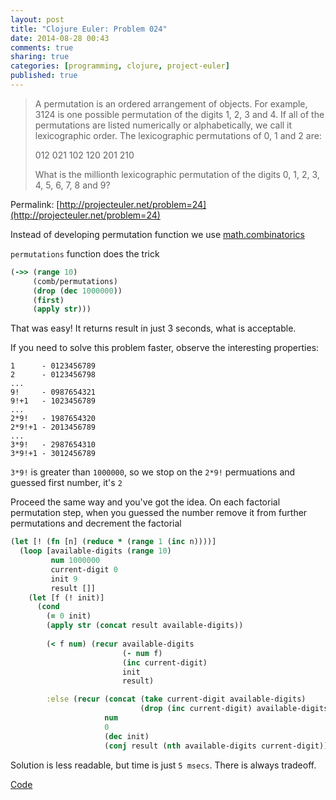 ```yaml
---
layout: post
title: "Clojure Euler: Problem 024"
date: 2014-08-28 00:43
comments: true
sharing: true
categories: [programming, clojure, project-euler]
published: true
---
```


> A permutation is an ordered arrangement of objects.
> For example, 3124 is one possible permutation of the digits 1, 2, 3 and 4.
> If all of the permutations are listed numerically or alphabetically, we call it lexicographic order.
> The lexicographic permutations of 0, 1 and 2 are:
> 
> 012   021   102   120   201   210
>
> What is the millionth lexicographic permutation of the digits 0, 1, 2, 3, 4, 5, 6, 7, 8 and 9?

Permalink: [http://projecteuler.net/problem=24](http://projecteuler.net/problem=24)

<!-- more -->

Instead of developing permutation function we use [math.combinatorics](https://github.com/clojure/math.combinatorics)

`permutations` function does the trick

``` clojure
(->> (range 10)
     (comb/permutations)
     (drop (dec 1000000))
     (first)
     (apply str)))
```

That was easy! It returns result in just 3 seconds, what is acceptable.

If you need to solve this problem faster, observe the interesting properties:

```
1      - 0123456789
2      - 0123456798
...
9!     - 0987654321
9!+1   - 1023456789
...
2*9!   - 1987654320
2*9!+1 - 2013456789
...
3*9!   - 2987654310
3*9!+1 - 3012456789
```

`3*9!` is greater than `1000000`, so we stop on the `2*9!` permuations and guessed first number, it's `2`

Proceed the same way and you've got the idea. On each factorial permutation step, when you guessed the number remove it from further permutations and decrement the factorial

``` clojure
(let [! (fn [n] (reduce * (range 1 (inc n))))]
  (loop [available-digits (range 10)
         num 1000000
         current-digit 0
         init 9
         result []]
    (let [f (! init)]
      (cond
        (= 0 init)
        (apply str (concat result available-digits))
         
        (< f num) (recur available-digits
                         (- num f)
                         (inc current-digit)
                         init
                         result)

        :else (recur (concat (take current-digit available-digits)
                             (drop (inc current-digit) available-digits))
                     num
                     0
                     (dec init)
                     (conj result (nth available-digits current-digit)))))))
```

Solution is less readable, but time is just `5 msecs`. There is always tradeoff.

[Code](https://github.com/mishadoff/project-euler/blob/master/src/project_euler/problem024.clj)

